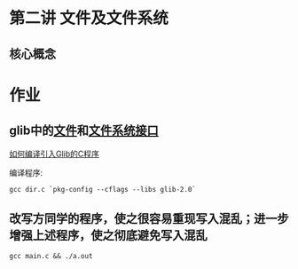 # 第二讲 文件及文件系统
## 核心概念

# 作业
## glib中的[文件](https://github.com/GNOME/glib/blob/main/glib/gfileutils.h)和[文件系统接口](https://github.com/GNOME/glib/blob/main/glib/gdir.h)
[如何编译引入Glib的C程序](https://www.cnblogs.com/dgwblog/p/12152816.html)

编译程序:
```
gcc dir.c `pkg-config --cflags --libs glib-2.0`
```

## 改写方同学的程序，使之很容易重现写入混乱；进一步增强上述程序，使之彻底避免写入混乱
```
gcc main.c && ./a.out
```